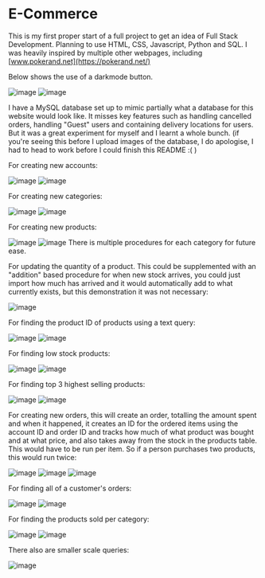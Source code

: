 # E-Commerce

This is my first proper start of a full project to get an idea of Full Stack Development. Planning to use HTML, CSS, Javascript, Python and SQL. I was heavily inspired by multiple other webpages, including [www.pokerand.net](https://pokerand.net/) 

Below shows the use of a darkmode button.
 
![image](https://github.com/user-attachments/assets/a2288b8c-91ab-4a32-a902-4ede92e8c4e6)
![image](https://github.com/user-attachments/assets/2cffc28f-67f7-4d75-9fbb-98e583e909c7)

I have a MySQL database set up to mimic partially what a database for this website would look like. It misses key features such as handling cancelled orders, handling "Guest" users and containing delivery locations for users. But it was a great experiment for myself and I learnt a whole bunch. (if you're seeing this before I upload images of the database, I do apologise, I had to head to work before I could finish this README :( )

For creating new accounts:

![image](https://github.com/user-attachments/assets/4bca58a0-faee-47a8-8713-919b6132c0e4)
![image](https://github.com/user-attachments/assets/d10a81db-e14b-44ad-a752-9e6d629b5a52)


For creating new categories:

![image](https://github.com/user-attachments/assets/936b953d-2440-42bd-9e34-f29bf27adc3e)
![image](https://github.com/user-attachments/assets/b9fdf455-c887-4713-8519-9507b9464621)


For creating new products:

![image](https://github.com/user-attachments/assets/67464a25-a0db-4924-aa42-18dbb6c65265)
![image](https://github.com/user-attachments/assets/59b7dc01-8c5e-4f79-8c2b-4758cc92a9ae)
There is multiple procedures for each category for future ease.


For updating the quantity of a product. This could be supplemented with an "addition" based procedure for when new stock arrives, you could just import how much has arrived and it would automatically add to what currently exists, but this demonstration it was not necessary:

![image](https://github.com/user-attachments/assets/900da57b-4e95-4da9-8a8b-88c60014880e)


For finding the product ID of products using a text query:

![image](https://github.com/user-attachments/assets/d7b31763-0016-4981-b170-078e22107221)
![image](https://github.com/user-attachments/assets/91379817-c8be-4e34-a8a0-108692ff5901)


For finding low stock products:

![image](https://github.com/user-attachments/assets/6223dd6a-5791-4fca-9a0c-b73ae3622063)
![image](https://github.com/user-attachments/assets/f9f424c3-5cc9-42aa-9909-d1ce05e7e968)


For finding top 3 highest selling products:

![image](https://github.com/user-attachments/assets/9f288889-916e-4da6-9bae-e23166941d00)
![image](https://github.com/user-attachments/assets/14676d36-360c-4eb7-a015-74d999b389b5)


For creating new orders, this will create an order, totalling the amount spent and when it happened, it creates an ID for the ordered items using the account ID and order ID and tracks how much of what product was bought and at what price, and also takes away from the stock in the products table. This would have to be run per item. So if a person purchases two products, this would run twice:

![image](https://github.com/user-attachments/assets/3c858ffb-8ba7-4835-9891-8e9a9da0f80a)
![image](https://github.com/user-attachments/assets/84f49ffd-6e95-4190-8fb9-e12df5a6649e)
![image](https://github.com/user-attachments/assets/a8573447-2304-4f3e-af5c-fb5b76cebe8a)


For finding all of a customer's orders:

![image](https://github.com/user-attachments/assets/0b2c0a1c-687b-4d7d-a2c5-892cdc8a89fe)
![image](https://github.com/user-attachments/assets/73a054de-0ecd-43db-91a8-10ac7e3aae2e)


For finding the products sold per category:

![image](https://github.com/user-attachments/assets/c626c09c-cb41-48c0-a9ea-4be0f02b2920)
![image](https://github.com/user-attachments/assets/a5722fbb-c7c1-4f1b-828f-2d00f68bef62)


There also are smaller scale queries:

![image](https://github.com/user-attachments/assets/799260ec-81b0-45f9-8f9d-910a597055ef)




